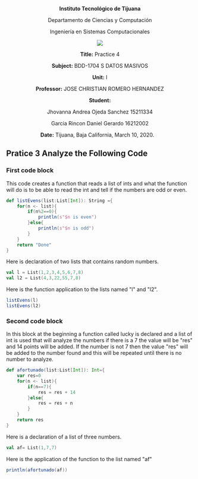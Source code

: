 <div align="center">

**Instituto Tecnológico de Tijuana**

Departamento de Ciencias y Computación

Ingeniería en Sistemas Computacionales

 [![](https://upload.wikimedia.org/wikipedia/commons/2/2e/ITT.jpg)](https://upload.wikimedia.org/wikipedia/commons/2/2e/ITT.jpg)

**Title:**
Practice 4

**Subject:**
BDD-1704 S DATOS MASIVOS

**Unit:**
 I

**Professor:**
JOSE CHRISTIAN ROMERO HERNANDEZ

**Student:**

Jhovanna Andrea Ojeda Sanchez
15211334

Garcia Rincon Daniel Gerardo
16212002



**Date:**
Tijuana, Baja California, March 10, 2020. 
</div>



## Pratice 3 Analyze the Following Code

### First code block

This code creates a function that reads a list of ints and what the function will do is to be able to read the int and tell if the numbers are odd or even.

```scala
def listEvens(list:List[Int]): String ={
    for(n <- list){
        if(n%2==0){
            println(s"$n is even")
        }else{
            println(s"$n is odd")
        }
    }
    return "Done"
}
```

Here is declaration of two lists that contains random numbers.

```scala
val l = List(1,2,3,4,5,6,7,8)
val l2 = List(4,3,22,55,7,8)
```

Here is the function application to the lists named "l" and "l2".

```scala
listEvens(l)
listEvens(l2)
```


### Second code block

In this block at the beginning a function called lucky is declared and a list of int is used that will analyze the numbers if there is a 7 the value will be "res" and 14 points will be added.
If the number is not 7 then the value "res" will be added to the number found and this will be repeated until there is no number to analyze.
```scala
def afortunado(list:List[Int]): Int={
    var res=0
    for(n <- list){
        if(n==7){
            res = res + 14
        }else{
            res = res + n
        }
    }
    return res
}

```
Here is a declaration of a list of three numbers.

```scala
val af= List(1,7,7)
```

Here is the application of the function to the list named "af"

```scala
println(afortunado(af))
```
